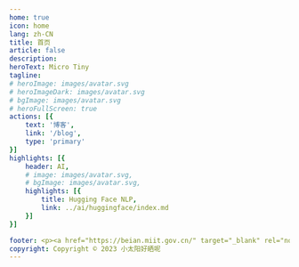 ```yaml
---
home: true
icon: home
lang: zh-CN
title: 首页
article: false
description:
heroText: Micro Tiny
tagline: 
# heroImage: images/avatar.svg
# heroImageDark: images/avatar.svg
# bgImage: images/avatar.svg
# heroFullScreen: true
actions: [{
    text: '博客',
    link: '/blog',
    type: 'primary'
}]
highlights: [{
    header: AI,
    # image: images/avatar.svg,
    # bgImage: images/avatar.svg,
    highlights: [{
        title: Hugging Face NLP,
        link: ../ai/huggingface/index.md
    }]
}]

footer: <p><a href="https://beian.miit.gov.cn/" target="_blank" rel="noopener">京ICP备2023002115号-1</a></p>
copyright: Copyright © 2023 小太阳好晒呢
---
```


<!-- ```card
title: 博客
desc: 
logo: images/avatar.svg
link: blog
color: rgba(253, 230, 138, 0.15)
``` -->
<!-- 
- VuePress - <Badge type="tip" text="v2" vertical="top" />
- VuePress - <Badge type="warning" text="v2" vertical="middle" />
- VuePress - <Badge type="danger" text="v2" vertical="bottom" />


<Share colorful :services="['qq','weibo', 'douban', 'facebook', 'telegram', 'twitter']" /> -->
